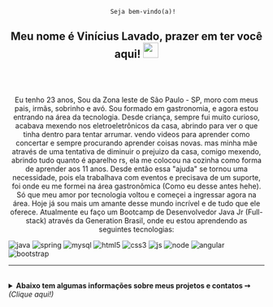 								Seja bem-vindo(a)!

	
			
<h2>
<p align="center">
Meu nome é Vinícius Lavado, prazer em ter você aqui! <img src="https://raw.githubusercontent.com/kaueMarques/kaueMarques/master/hi.gif" width="30px">
</h2>


<br />
<br />
<p align="center">
Eu tenho 23 anos, Sou da Zona leste de São Paulo - SP, moro com meus pais, irmãs, sobrinho e avó. Sou formado em gastronomia, e agora estou entrando na área da tecnologia.
Desde criança, sempre fui muito curioso, acabava mexendo nos eletroeletrônicos da casa, abrindo para ver o que tinha dentro para tentar arrumar. vendo videos para aprender como concertar e sempre procurando aprender coisas novas. mas minha mãe através de uma tentativa de diminuir o prejuizo da casa, comigo mexendo, abrindo tudo quanto é aparelho rs, ela me colocou na cozinha como forma de aprender aos 11 anos. Desde então essa "ajuda" se tornou uma necessidade, pois ela trabalhava com eventos e precisava de um suporte, foi onde eu me formei na área gastronômica (Como eu desse antes hehe). Só que meu amor por tecnologia voltou e começei a ingressar agora na área. Hoje já sou mais um amante desse mundo incrível e de tudo que ele oferece. Atualmente eu faço um Bootcamp de Desenvolvedor Java Jr (Full-stack) através da Generation Brasil, onde eu estou aprendendo as seguintes tecnologias:
</center>



![java](https://img.shields.io/badge/Java-ED8B00?style=for-the-badge&logo=java&logoColor=white)
![spring](https://img.shields.io/badge/Spring-6DB33F?style=for-the-badge&logo=spring&logoColor=white)
![mysql](https://img.shields.io/badge/MySQL-00000F?style=for-the-badge&logo=mysql&logoColor=white)
![html5](https://img.shields.io/badge/HTML5-E34F26?style=for-the-badge&logo=html5&logoColor=white)
![css3](https://img.shields.io/badge/CSS3-1572B6?style=for-the-badge&logo=css3&logoColor=white)
![js](https://img.shields.io/badge/JavaScript-323330?style=for-the-badge&logo=javascript&logoColor=F7DF1E)
![node](https://img.shields.io/badge/Node.js-43853D?style=for-the-badge&logo=node.js&logoColor=white)
![angular](https://img.shields.io/badge/Angular-DD0031?style=for-the-badge&logo=angular&logoColor=white)
![bootstrap](https://img.shields.io/badge/Bootstrap-563D7C?style=for-the-badge&logo=bootstrap&logoColor=white)

<hr>
</hr>
<br>

<details>
<summary> <b> Abaixo tem algumas informações sobre meus projetos e contatos ➙ </b> <i>(Clique aqui!)</i> </summary>
<br>
</p>

	
![Vinicius github stats](https://github-readme-stats.vercel.app/api?username=viniciuslavado&theme=gotham&show_icons=true)
![Top Langs](https://github-readme-stats.vercel.app/api/top-langs/?username=viniciuslavado&layout=compact&theme=gotham&show)
</br>

  
<p align="center">  
  
[![face](https://img.shields.io/badge/-Vinicius%20L.%20Silva-089c5c?style=for-the-badge&logo=facebook&logoColor=white&link=https://www.facebook.com/viniciuslavadox/)](https://www.facebook.com/viniciuslavadox/)
[![linkedin](https://img.shields.io/badge/-Vinícius%20Lavado-089c5c?style=for-the-badge&logo=linkedin&logoColor=white&link=https://www.linkedin.com/in/viniciuslavado8/)](https://www.linkedin.com/in/viniciuslavado8/)
[![gmail](https://img.shields.io/badge/viniciuslavsilva@gmail.com-089c5c?style=for-the-badge&logo=gmail&logoColor=white&link=malito:viniciuslavsilva)](mailto:viniciuslavsilva@gmail.com)	
[![insta](https://img.shields.io/badge/viniciuslavadox-089c5c?style=for-the-badge&logo=instagram&logoColor=white&link=https://www.instagram.com/viniciuslavadox/)](https://www.instagram.com/viniciuslavadox/)
</center>
